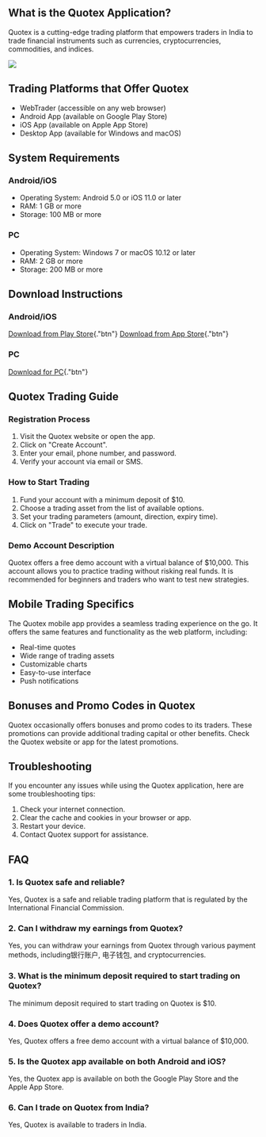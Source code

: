 ## What is the Quotex Application?

Quotex is a cutting-edge trading platform that empowers traders in India
to trade financial instruments such as currencies, cryptocurrencies,
commodities, and indices.

[![](https://static.quotex.io/files/1_en/300_250.jpg)](https://traff.sbs/brokerqxsignupf)

## Trading Platforms that Offer Quotex

-   WebTrader (accessible on any web browser)
-   Android App (available on Google Play Store)
-   iOS App (available on Apple App Store)
-   Desktop App (available for Windows and macOS)

## System Requirements

### Android/iOS

-   Operating System: Android 5.0 or iOS 11.0 or later
-   RAM: 1 GB or more
-   Storage: 100 MB or more

### PC

-   Operating System: Windows 7 or macOS 10.12 or later
-   RAM: 2 GB or more
-   Storage: 200 MB or more

## Download Instructions

### Android/iOS

[ Download from Play
Store](\%22https://traff.sbs/quotexonelink\%22){."btn"} [ Download
from App Store](\%22https://traff.sbs/quotexonelink\%22){."btn"}

### PC

[ Download for
PC](\%22https://traff.sbs/quotexonelink\%22){."btn"}

## Quotex Trading Guide

### Registration Process

1.  Visit the Quotex website or open the app.
2.  Click on "Create Account".
3.  Enter your email, phone number, and password.
4.  Verify your account via email or SMS.

### How to Start Trading

1.  Fund your account with a minimum deposit of \$10.
2.  Choose a trading asset from the list of available options.
3.  Set your trading parameters (amount, direction, expiry time).
4.  Click on "Trade" to execute your trade.

### Demo Account Description

Quotex offers a free demo account with a virtual balance of \$10,000.
This account allows you to practice trading without risking real funds.
It is recommended for beginners and traders who want to test new
strategies.

## Mobile Trading Specifics

The Quotex mobile app provides a seamless trading experience on the go.
It offers the same features and functionality as the web platform,
including:

-   Real-time quotes
-   Wide range of trading assets
-   Customizable charts
-   Easy-to-use interface
-   Push notifications

## Bonuses and Promo Codes in Quotex

Quotex occasionally offers bonuses and promo codes to its traders. These
promotions can provide additional trading capital or other benefits.
Check the Quotex website or app for the latest promotions.

## Troubleshooting

If you encounter any issues while using the Quotex application, here are
some troubleshooting tips:

1.  Check your internet connection.
2.  Clear the cache and cookies in your browser or app.
3.  Restart your device.
4.  Contact Quotex support for assistance.

## FAQ

### 1. Is Quotex safe and reliable?

Yes, Quotex is a safe and reliable trading platform that is regulated by
the International Financial Commission.

### 2. Can I withdraw my earnings from Quotex?

Yes, you can withdraw your earnings from Quotex through various payment
methods, including银行账户, 电子钱包, and cryptocurrencies.

### 3. What is the minimum deposit required to start trading on Quotex?

The minimum deposit required to start trading on Quotex is \$10.

### 4. Does Quotex offer a demo account?

Yes, Quotex offers a free demo account with a virtual balance of
\$10,000.

### 5. Is the Quotex app available on both Android and iOS?

Yes, the Quotex app is available on both the Google Play Store and the
Apple App Store.

### 6. Can I trade on Quotex from India?

Yes, Quotex is available to traders in India.

